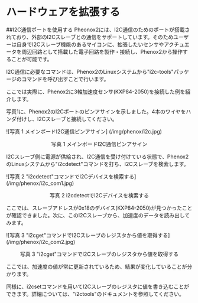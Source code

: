 # ハードウェアを拡張する

##I2C通信ポートを使用する
Pheonox2には、I2C通信のためのポートが搭載されており、外部のI2Cスレーブとの通信をサポートしています。そのためユーザーは自身でI2Cスレーブ機能のあるマイコンに、拡張したいセンサやアクチュエータを周辺回路として搭載した電子回路を製作・接続し、Phenox2から操作することが可能です。
  
I2C通信に必要なコマンドは、Phenox2のLinuxシステムから"i2c-tools"パッケージのコマンドを呼び出すことで行います。
  
ここでは実際に、Phenox2に3軸加速度センサ(KXP84-2050)を接続した例を紹介します。

写真1に、Phenox2のI2Cポートのピンアサインを示しました。4本のワイヤをハンダ付けし、I2Cスレーブと接続してください。


![写真 1 メインボードI2C通信ピンアサイン] (/img/phenox/i2c.jpg)
<div align="center">写真 1 メインボードI2C通信ピンアサイン</div>

I2Cスレーブ側に電源が供給され、I2C通信を受け付けている状態で、Phenox2のLinuxシステムから"i2cdetect"コマンドを打ち、I2Cスレーブを検索します。

![写真 2 "i2cdetect"コマンドでI2Cデバイスを検索する] (/img/phenox/i2c_com1.jpg)
<div align="center">写真 2 i2cdetectでI2Cデバイスを検索する</div>

ここでは、スレーブアドレスが0x18のデバイス(KXP84-2050)が見つかったことが確認できました。次に、このI2Cスレーブから、加速度のデータを読み出してみます。

![写真 3 "i2cget"コマンドでI2Cスレーブのレジスタから値を取得する] (/img/phenox/i2c_com2.jpg)
<div align="center">写真 3 "i2cget"コマンドでI2Cスレーブのレジスタから値を取得する</div>

ここでは、加速度の値が常に更新されているため、結果が変化していることが分かります。

同様に、i2csetコマンドを用いてI2Cスレーブのレジスタに値を書き込むことができます。詳細については、"i2ctools"のドキュメントを参照してください。

